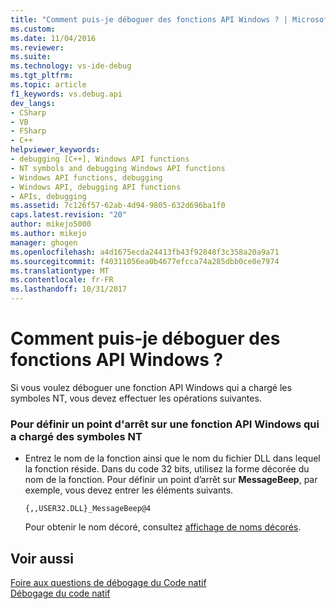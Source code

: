 ```yaml
---
title: "Comment puis-je déboguer des fonctions API Windows ? | Microsoft Docs"
ms.custom: 
ms.date: 11/04/2016
ms.reviewer: 
ms.suite: 
ms.technology: vs-ide-debug
ms.tgt_pltfrm: 
ms.topic: article
f1_keywords: vs.debug.api
dev_langs:
- CSharp
- VB
- FSharp
- C++
helpviewer_keywords:
- debugging [C++], Windows API functions
- NT symbols and debugging Windows API functions
- Windows API functions, debugging
- Windows API, debugging API functions
- APIs, debugging
ms.assetid: 7c126f57-62ab-4d94-9805-632d696ba1f0
caps.latest.revision: "20"
author: mikejo5000
ms.author: mikejo
manager: ghogen
ms.openlocfilehash: a4d1675ecda24413fb43f92848f3c358a20a9a71
ms.sourcegitcommit: f40311056ea0b4677efcca74a285dbb0ce0e7974
ms.translationtype: MT
ms.contentlocale: fr-FR
ms.lasthandoff: 10/31/2017
---
```

# <a name="how-can-i-debug-windows-api-functions"></a>Comment puis-je déboguer des fonctions API Windows ?
Si vous voulez déboguer une fonction API Windows qui a chargé les symboles NT, vous devez effectuer les opérations suivantes.  
  
### <a name="to-set-a-breakpoint-on-a-windows-api-function-with-nt-symbols-loaded"></a>Pour définir un point d'arrêt sur une fonction API Windows qui a chargé des symboles NT  
  
-   Entrez le nom de la fonction ainsi que le nom du fichier DLL dans lequel la fonction réside. Dans du code 32 bits, utilisez la forme décorée du nom de la fonction. Pour définir un point d’arrêt sur **MessageBeep**, par exemple, vous devez entrer les éléments suivants.  
  
    ```  
    {,,USER32.DLL}_MessageBeep@4  
    ```  
  
     Pour obtenir le nom décoré, consultez [affichage de noms décorés](http://msdn.microsoft.com/en-us/f79e2717-a4db-4d12-a689-69830cce2be0).  
  
## <a name="see-also"></a>Voir aussi  
 [Foire aux questions de débogage du Code natif](../debugger/debugging-native-code-faqs.md)   
 [Débogage du code natif](../debugger/debugging-native-code.md)